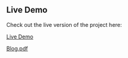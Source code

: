 
## Live Demo
Check out the live version of the project here:

[Live Demo](https://blog-website-eight-phi.vercel.app/)

[Blog.pdf](https://github.com/user-attachments/files/18390656/Blog.pdf)
